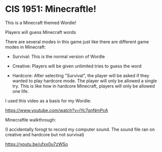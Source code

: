 # CIS 1951: Minecraftle!

This is a Minecraft themed Wordle!

Players will guess Minecraft words

There are several modes in this game just like there are different game modes in Minecraft:

- Survival: This is the normal version of Wordle

- Creative: Players will be given unlimited tries to guess the word


- Hardcore: After selecting "Survival", the player will be asked if they wanted to play hardcore mode. The player will only be allowed a single try. This is like how in hardcore Minecraft, players will only be allowed one life.
  
 
 I used this video as a basis for my Wordle: 
 
 https://www.youtube.com/watch?v=lYc7gnNmPcA
 
 Minecraftle walkthrough:
 
 (I accidentally forogt to record my computer sound. The sound file ran on creative and hardcore but not survival)
 
 https://youtu.be/ufxx0u7zWSo
 
